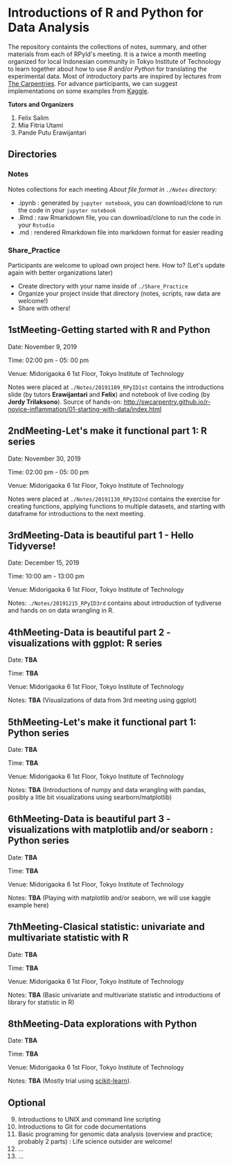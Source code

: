 # Introductions of R and Python for Data Analysis 

The repository containts the collections of notes, summary, and other materials from each of RPyId's meeting.
It is a twice a month meeting organized for local Indonesian community in Tokyo Institute of Technology to learn together about how to use *R* and/or *Python* for translating the experimental data.
Most of introductory parts are inspired by lectures from [The Carpentries](https://carpentries.org/).
For advance participants, we can suggest implementations on some examples from [Kaggle](https://www.kaggle.com/).

**Tutors and Organizers**
1. Felix Salim
2. Mia Fitria Utami
3. Pande Putu Erawijantari

## Directories
### Notes
Notes collections for each meeting
*About file format in `./Notes` directory:* 
* .ipynb : generated by `jupyter notebook`, you can download/clone to run the code in your `jupyter notebook`
* .Rmd : raw Rmarkdown file, you can download/clone to run the code in your `Rstudio`
* .md : rendered Rmarkdown file into markdown format for easier reading

### Share_Practice
Participants are welcome to upload own project here. How to? (Let's update again with better organizations later)
- Create directory with your name inside of `./Share_Practice`
- Organize your project inside that directory (notes, scripts, raw data are welcome!)
- Share with others!

## 1stMeeting-Getting started with R and Python

Date: November 9, 2019

Time: 02:00 pm - 05: 00 pm

Venue: Midorigaoka 6 1st Floor, Tokyo Institute of Technology

Notes were placed at `./Notes/20191109_RPyID1st` contains the introductions slide (by tutors **Erawijantari** and **Felix**) and notebook of live coding (by **Jordy Trilaksono**).
Source of hands-on: <http://swcarpentry.github.io/r-novice-inflammation/01-starting-with-data/index.html>

## 2ndMeeting-Let's make it functional part 1: R series
Date: November 30, 2019

Time: 02:00 pm - 05: 00 pm

Venue: Midorigaoka 6 1st Floor, Tokyo Institute of Technology

Notes were placed at `./Notes/20191130_RPyID2nd` contains the exercise for creating functions, applying functions to multiple datasets, and starting with dataframe for introductions to the next meeting.

## 3rdMeeting-Data is beautiful part 1 - Hello Tidyverse!
Date: December 15, 2019

Time: 10:00 am - 13:00 pm

Venue: Midorigaoka 6 1st Floor, Tokyo Institute of Technology

Notes: `./Notes/20191215_RPyID3rd` contains about introduction of tydiverse and hands on on data wrangling in R.

## 4thMeeting-Data is beautiful part 2 - visualizations with ggplot: R series
Date: **TBA**

Time: **TBA**

Venue: Midorigaoka 6 1st Floor, Tokyo Institute of Technology

Notes: **TBA** (Visualizations of data from 3rd meeting using ggplot)

## 5thMeeting-Let's make it functional part 1: Python series

Date: **TBA**

Time: **TBA**

Venue: Midorigaoka 6 1st Floor, Tokyo Institute of Technology

Notes: **TBA** (Introductions of numpy and data wrangling with pandas, posibly a litle bit visualizations using searborn/matplotlib)


## 6thMeeting-Data is beautiful part 3 - visualizations with matplotlib and/or seaborn : Python series

Date: **TBA**

Time: **TBA**

Venue: Midorigaoka 6 1st Floor, Tokyo Institute of Technology

Notes: **TBA** (Playing with matplotlib and/or seaborn, we will use kaggle example here)

## 7thMeeting-Clasical statistic: univariate and multivariate statistic with R
Date: **TBA**

Time: **TBA**

Venue: Midorigaoka 6 1st Floor, Tokyo Institute of Technology

Notes: **TBA** (Basic univariate and multivariate statistic and introductions of library for statistic in R)

## 8thMeeting-Data explorations with Python
Date: **TBA**

Time: **TBA**

Venue: Midorigaoka 6 1st Floor, Tokyo Institute of Technology

Notes: **TBA** (Mostly trial using [scikit-learn](https://scikit-learn.org/stable/)).

## Optional
9. Introductions to UNIX and command line scripting
10. Introductions to Git for code documentations 
11. Basic programing for genomic data analysis (overview and practice; probably 2 parts) : Life science outsider are welcome! 
12. ...
13. ...


